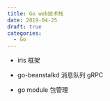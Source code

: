 ```yaml
---
title: Go web技术栈
date: 2019-04-25
draft: true
categories:
  - Go
---
```


- iris 框架

- go-beanstalkd 消息队列 gRPC

- go module 包管理

